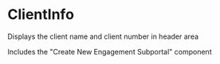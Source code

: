 # ClientInfo

Displays the client name and client number in header area

Includes the "Create New Engagement Subportal" component
